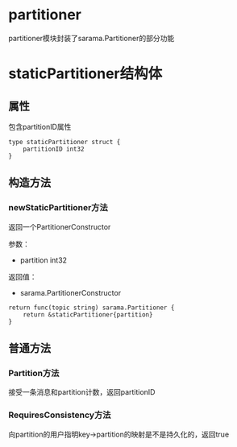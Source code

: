 partitioner
===

partitioner模块封装了sarama.Partitioner的部分功能

# staticPartitioner结构体

## 属性

包含partitionID属性

```golang
type staticPartitioner struct {
	partitionID int32
}
```

## 构造方法

### newStaticPartitioner方法

返回一个PartitionerConstructor

参数：

- partition int32

返回值：

- sarama.PartitionerConstructor

```golang
return func(topic string) sarama.Partitioner {
	return &staticPartitioner{partition}
}
```

## 普通方法

### Partition方法

接受一条消息和partition计数，返回partitionID

### RequiresConsistency方法

向partition的用户指明key->partition的映射是不是持久化的，返回true